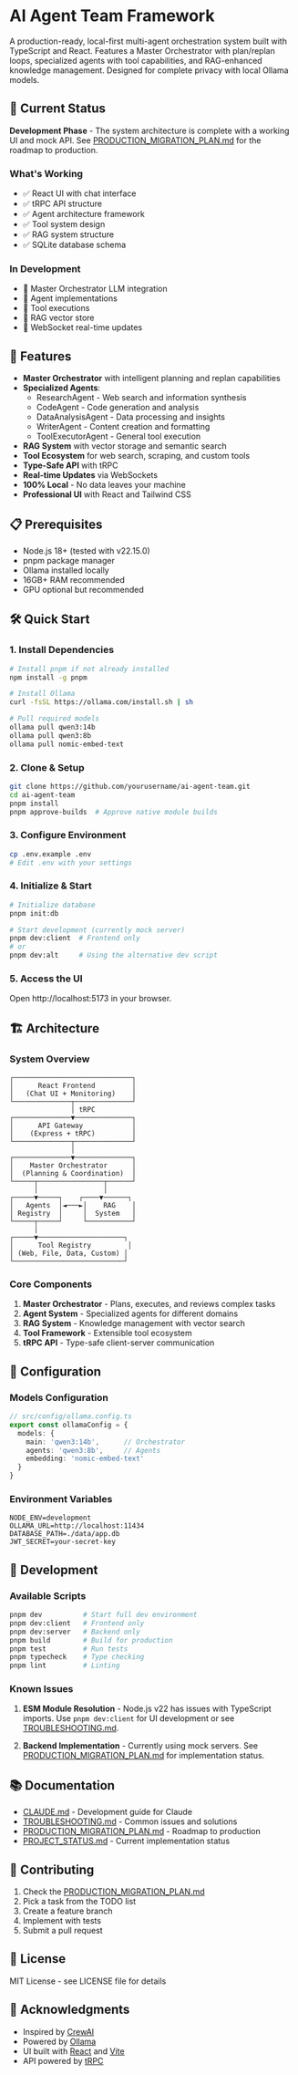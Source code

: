 # AI Agent Team Framework

A production-ready, local-first multi-agent orchestration system built with TypeScript and React. Features a Master Orchestrator with plan/replan loops, specialized agents with tool capabilities, and RAG-enhanced knowledge management. Designed for complete privacy with local Ollama models.

## 🚀 Current Status

**Development Phase** - The system architecture is complete with a working UI and mock API. See [PRODUCTION_MIGRATION_PLAN.md](./PRODUCTION_MIGRATION_PLAN.md) for the roadmap to production.

### What's Working
- ✅ React UI with chat interface
- ✅ tRPC API structure 
- ✅ Agent architecture framework
- ✅ Tool system design
- ✅ RAG system structure
- ✅ SQLite database schema

### In Development
- 🚧 Master Orchestrator LLM integration
- 🚧 Agent implementations
- 🚧 Tool executions
- 🚧 RAG vector store
- 🚧 WebSocket real-time updates

## 🌟 Features

- **Master Orchestrator** with intelligent planning and replan capabilities
- **Specialized Agents**:
  - ResearchAgent - Web search and information synthesis
  - CodeAgent - Code generation and analysis
  - DataAnalysisAgent - Data processing and insights
  - WriterAgent - Content creation and formatting
  - ToolExecutorAgent - General tool execution
- **RAG System** with vector storage and semantic search
- **Tool Ecosystem** for web search, scraping, and custom tools
- **Type-Safe API** with tRPC
- **Real-time Updates** via WebSockets
- **100% Local** - No data leaves your machine
- **Professional UI** with React and Tailwind CSS

## 📋 Prerequisites

- Node.js 18+ (tested with v22.15.0)
- pnpm package manager
- Ollama installed locally
- 16GB+ RAM recommended
- GPU optional but recommended

## 🛠️ Quick Start

### 1. Install Dependencies

```bash
# Install pnpm if not already installed
npm install -g pnpm

# Install Ollama
curl -fsSL https://ollama.com/install.sh | sh

# Pull required models
ollama pull qwen3:14b
ollama pull qwen3:8b
ollama pull nomic-embed-text
```

### 2. Clone & Setup

```bash
git clone https://github.com/yourusername/ai-agent-team.git
cd ai-agent-team
pnpm install
pnpm approve-builds  # Approve native module builds
```

### 3. Configure Environment

```bash
cp .env.example .env
# Edit .env with your settings
```

### 4. Initialize & Start

```bash
# Initialize database
pnpm init:db

# Start development (currently mock server)
pnpm dev:client  # Frontend only
# or
pnpm dev:alt     # Using the alternative dev script
```

### 5. Access the UI

Open http://localhost:5173 in your browser.

## 🏗️ Architecture

### System Overview

```
┌─────────────────────────────┐
│      React Frontend         │
│   (Chat UI + Monitoring)    │
└──────────────┬──────────────┘
               │ tRPC
┌──────────────▼──────────────┐
│      API Gateway            │
│    (Express + tRPC)         │
└──────────────┬──────────────┘
               │
┌──────────────▼──────────────┐
│    Master Orchestrator      │
│  (Planning & Coordination)  │
└─────┬────────────────┬──────┘
      │                │
┌─────▼─────┐    ┌────▼──────┐
│   Agents  │◄───►│    RAG    │
│ Registry  │     │  System   │
└─────┬─────┘     └───────────┘
      │
┌─────▼─────────────────────┐
│      Tool Registry         │
│ (Web, File, Data, Custom) │
└───────────────────────────┘
```

### Core Components

1. **Master Orchestrator** - Plans, executes, and reviews complex tasks
2. **Agent System** - Specialized agents for different domains
3. **RAG System** - Knowledge management with vector search
4. **Tool Framework** - Extensible tool ecosystem
5. **tRPC API** - Type-safe client-server communication

## 🔧 Configuration

### Models Configuration
```typescript
// src/config/ollama.config.ts
export const ollamaConfig = {
  models: {
    main: 'qwen3:14b',      // Orchestrator
    agents: 'qwen3:8b',     // Agents
    embedding: 'nomic-embed-text'
  }
}
```

### Environment Variables
```env
NODE_ENV=development
OLLAMA_URL=http://localhost:11434
DATABASE_PATH=./data/app.db
JWT_SECRET=your-secret-key
```

## 🧪 Development

### Available Scripts

```bash
pnpm dev          # Start full dev environment
pnpm dev:client   # Frontend only
pnpm dev:server   # Backend only
pnpm build        # Build for production
pnpm test         # Run tests
pnpm typecheck    # Type checking
pnpm lint         # Linting
```

### Known Issues

1. **ESM Module Resolution** - Node.js v22 has issues with TypeScript imports. Use `pnpm dev:client` for UI development or see [TROUBLESHOOTING.md](./TROUBLESHOOTING.md).

2. **Backend Implementation** - Currently using mock servers. See [PRODUCTION_MIGRATION_PLAN.md](./PRODUCTION_MIGRATION_PLAN.md) for implementation status.

## 📚 Documentation

- [CLAUDE.md](./CLAUDE.md) - Development guide for Claude
- [TROUBLESHOOTING.md](./TROUBLESHOOTING.md) - Common issues and solutions
- [PRODUCTION_MIGRATION_PLAN.md](./PRODUCTION_MIGRATION_PLAN.md) - Roadmap to production
- [PROJECT_STATUS.md](./PROJECT_STATUS.md) - Current implementation status

## 🤝 Contributing

1. Check the [PRODUCTION_MIGRATION_PLAN.md](./PRODUCTION_MIGRATION_PLAN.md)
2. Pick a task from the TODO list
3. Create a feature branch
4. Implement with tests
5. Submit a pull request

## 📄 License

MIT License - see LICENSE file for details

## 🙏 Acknowledgments

- Inspired by [CrewAI](https://github.com/crewAIInc/crewAI)
- Powered by [Ollama](https://ollama.com)
- UI built with [React](https://react.dev) and [Vite](https://vitejs.dev)
- API powered by [tRPC](https://trpc.io)